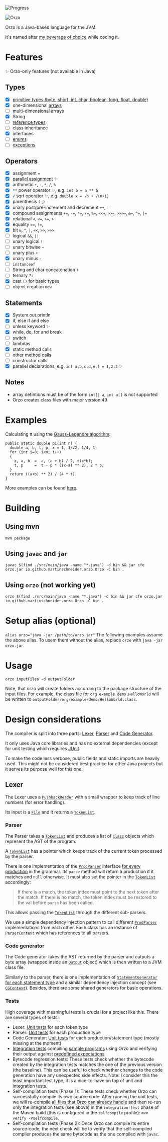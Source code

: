 ![Progress](https://progress-bar.dev/4/?title=self-compile)

![Orzo](logo.png)

Orzo is a Java-based language for the JVM.

It's named after [my beverage of choice](http://thecoffeeuniverse.org/caffe-dorzo-barley) while coding it.

# Features

✨ Orzo-only features (not available in Java)

## Types
- [X] [primitive types (byte, short, int, char, boolean, long, float, double)](https://docs.oracle.com/javase/specs/jvms/se14/html/jvms-2.html#jvms-2.3)
- [X] one-dimensional [arrays](https://docs.oracle.com/javase/specs/jvms/se14/html/jvms-3.html#jvms-3.9)
- [ ] multi-dimensional arrays
- [X] String
- [ ] [reference types](https://docs.oracle.com/javase/specs/jvms/se14/html/jvms-2.html#jvms-2.4)
- [ ] class inheritance
- [X] interfaces
- [ ] [enums](https://docs.oracle.com/javase/specs/jls/se14/html/jls-8.html#jls-8.9)
- [ ] [exceptions](https://docs.oracle.com/javase/specs/jvms/se14/html/jvms-2.html#jvms-2.10)

## Operators
- [X] assignment `=`
- [X] [parallel assignment](https://en.wikipedia.org/wiki/Assignment_(computer_science)#Parallel_assignment) ✨
- [X] arithmetic `+`, `-`, `*`, `/`, `%`
- [X] `**` power operator ✨, e.g. `int b = a ** 5`
- [X] `√` sqrt operator ✨, e.g. `double x = √n + √(n+1)`
- [X] parenthesis `(` ,`)`
- [X] unary post/pre-increment and decrement `++`, `--`
- [X] compound assignments `+=`, `-=`, `*=`, `/=`, `%=`, `<<=`, `>>=`, `>>>=`, `&=`, `^=`, `|=`
- [X] relational `<`, `<=`, `>=`, `>`
- [X] equality `==`, `!=`,
- [X] bit `&`, `^`, `|`, `<<`, `>>`, `>>>`
- [ ] logical `&&`, `||`
- [ ] unary logical `!`
- [ ] unary bitwise `~`
- [ ] unary plus `+`
- [X] unary minus `-`
- [ ] `instanceof`
- [ ] String and char concatenation `+`
- [ ] ternary `?:`
- [X] cast `()` for basic types
- [ ] object creation `new`

## Statements
- [X] System.out.println
- [X] if, else if and else
- [ ] unless keyword ✨
- [X] while, do, for and break
- [ ] switch
- [ ] lambdas
- [X] static method calls
- [ ] other method calls
- [ ] constructor calls
- [X] parallel declarations, e.g. `int a,b,c,d,e,f = 1,2,3` ✨

## Notes
- array defintions must be of the form `int[] a`, `int a[]` is not supported
- Orzo creates class files with major version 49

# Examples
Calculating π using the [Gauss-Legendre algorithm](https://en.wikipedia.org/wiki/Gauss%E2%80%93Legendre_algorithm):

```
public static double pi(int n) {
  double a, b, t, p, x = 1, 1/√2, 1/4, 1;
  for (int i=0; i<n; i++)
  {
    x, a, b  =  a, (a + b) / 2, √(x*b);
    t, p     =  t - p * ((x-a) ** 2), 2 * p;
  }
  return ((a+b) ** 2) / (4 * t);
}
```

More examples can be found [here](src/test/resources/io/github/martinschneider/orzo/examples).

# Building

## Using mvn
`mvn package`

## Using `javac` and `jar`
`javac $(find ./src/main/java -name "*.java") -d bin && jar cfe orzo.jar io.github.martinschneider.orzo.Orzo -C bin .`

## Using `orzo` (not working yet)
`orzo $(find ./src/main/java -name "*.java") -d bin && jar cfe orzo.jar io.github.martinschneider.orzo.Orzo -C bin .`

# Setup alias (optional)
`alias orzo="java -jar /path/to/orzo.jar"`
The following examples assume the above alias. To usem them without the alias, replace `orzo` with `java -jar orzo.jar`.

# Usage

`orzo inputFiles -d outputFolder`

Note, that orzo will create folders according to the package structure of the input files. For example, the class file for `org.example.demo.HelloWorld` will be written to `outputFolder/org/example/demo/HelloWorld.class`.

# Design considerations
The compiler is split into three parts: [Lexer](src/main/java/io/github/martinschneider/orzo/lexer/Lexer.java), [Parser](src/main/java/io/github/martinschneider/orzo/parser/Parser.java) and [Code Generator](src/main/java/io/github/martinschneider/orzo/codegen/CodeGenerator.java).

It only uses Java core libraries and has no external dependencies (except for unit testing which requires [JUnit](https://junit.org).

To make the code less verbose, public fields and static imports are heavily used. This might not be considered best practice for other Java projects but it serves its purpose well for this one.

## Lexer
The Lexer uses a [`PushbackReader`](https://docs.oracle.com/en/java/javase/14/docs/api/java.base/java/io/PushbackReader.html) with a small wrapper to keep track of line numbers (for error handling).

Its input is a [`File`](https://docs.oracle.com/en/java/javase/14/docs/api/java.base/java/io/File.html) and it returns a [`TokenList`](src/main/java/io/github/martinschneider/orzo/lexer/TokenList.java).

### Parser

The Parser takes a [`TokenList`](src/main/java/io/github/martinschneider/orzo/lexer/TokenList.java) and produces a list of [`Clazz`](src/main/java/io/github/martinschneider/orzo/parser/prdocutions/Clazz.java) objects which represent the AST of the program.

A [`TokenList`](src/main/java/io/github/martinschneider/orzo/lexer/TokenList.java) has a pointer which keeps track of the current token processed by the parser.

There is one implementation of the [`ProdParser`](src/main/java/io/github/martinschneider/orzo/parser/ProdParser.java) interface [for every production](src/main/java/io/github/martinschneider/orzo/parser) in the grammar. Its `parse` method will return a production if it matches and `null` otherwise. It must also set the pointer in the [`TokenList`](src/main/java/io/github/martinschneider/orzo/lexer/TokenList.java) accordingly:

> If there is a match, the token index must point to the next token after the match. If there is no match, the token index must be restored to the val before `parse` has been called.

This allows passing the [`TokenList`](src/main/java/io/github/martinschneider/orzo/lexer/TokenList.java) through the different sub-parsers.

We use a simple dependency injection pattern to call different [`ProdParser`](src/main/java/io/github/martinschneider/orzo/parser/ProdParser.java) implementations from each other. Each class has an instance of [`ParserContext`](src/main/java/io/github/martinschneider/orzo/parser/ParserContext.java) which has references to all parsers.

### Code generator

The Code generator takes the AST returned by the parser and outputs a byte array (wrapped inside an [`Output`](src/main/java/io/github/martinschneider/orzo/codegen/Output.java) object) which is then written to a JVM class file.

Similarly to the parser, there is one implementation of [`StatementGenerator`](src/main/java/io/github/martinschneider/orzo/codegen/generators/StatementGenerator.java) [for each statement type](src/main/java/io/github/martinschneider/orzo/codegen/generators) and a similar dependency injection concept (see [`CGContext`](src/main/java/io/github/martinschneider/orzo/codegen/CGContext.java)). Besides, there are some shared generators for basic operations.

### Tests

High coverage with meaningful tests is crucial for a project like this. There are several types of tests:

 - Lexer: [Unit tests](src/test/java/io/github/martinschneider/orzo/lexer) for each token type
 - Parser: [Unit tests](src/test/java/io/github/martinschneider/orzo/parser) for each production type
 - Code Generator: [Unit tests](src/test/java/io/github/martinschneider/orzo/codegen) for each production/statement type (mostly missing at the moment)
 - [Integration tests](src/test/java/io/github/martinschneider/orzo/OrzoTest.java) compiling [sample programs](src/test/resources/io/github/martinschneider/orzo/tests) using Orzo and verifying their output against [predefined expectations](src/test/resources/io/github/martinschneider/orzo/tests/output)
 - Bytecode regression tests: These tests check whether the bytecode created by the integration tests matches the one of the previous version (the baseline). This can be useful to check whether changes to the code generation have any unexpected side effects. Note: I consider this the least important test type, it is a nice-to-have on top of unit and integration tests.
 - Self-compilation tests (Phase 1): These tests check whether Orzo can successfully compile its own source code. After running the unit tests, we will re-compile [all files that Orzo can already handle](whitelist.txt) and then re-run only the integration tests (see above) in the `integration-test` phase of the Maven build (this is configured in the `selfcompile` profile): `mvn verify -Pselfcompile`. 
 - Self-compilation tests (Phase 2): Once Orzo can compile its entire source-code, the next check will be to verify that the self-compiled compiler produces the same bytecode as the one compiled with `javac`.
